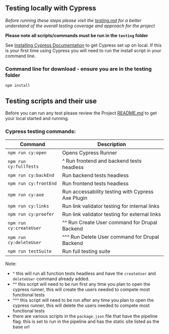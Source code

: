## Testing locally with Cypress

_Before running these steps please visit the [testing.md](../docs/testing.md) for a better understand of the overall testing coverage and approach for the project_

__Please note all scripts/commands must be run in the `testing` folder__

See [Installing Cypress Documentation](https://docs.cypress.io/guides/getting-started/installing-cypress#System-requirements) to get Cypress set up on local. If this is your first time using Cypress you will need to run the install script in your command line.

### Command line for download - ensure you are in the testing folder
```
npm install
```

## Testing scripts and their use
Before you can run any test please review the Project [README.md](../../README.md) to get your local started and running.

### Cypress testing commands:

| Command     | Description |
| ----------- | ----------- |
| `npm run cy:open`| Opens Cypress Runner|
| `npm run cy:fullTests`   | ^ Run frontend and backend tests headless|
| `npm run cy:backEnd`   | Run backend tests headless|
| `npm run cy:frontEnd`   | Run frontend tests headless|
| `npm run cy:axe` | Run accessability testing with Cypress Axe Plugin|
| `npm run cy:links`   | Run link validator testing for internal links |
| `npm run cy:proofer`   | Run link validator testing for external links |
| `npm run cy:createUser`   | ^^ Run Create User command for Drupal Backend |
| `npm run cy:deleteUser`   | ^^^ Run Delete User command for Drupal Backend |
| `npm run testSuite`   | Run full testing suite|


Note:
- ^ this will run all function tests headless and have the `createUser` and `deleteUser` command already added.
- ^^ this script will need to be run first any time you plan to open the cypress runner, this will create the users needed to compete most functional tests
- ^^^ this script will need to be run after any time you plan to open the cypress runner, this will delete the users needed to compete most functional tests
- there are various scripts in the `package.json` file that have the pipeline flag. this is set to run in the pipeline and has the static site listed as the base url




